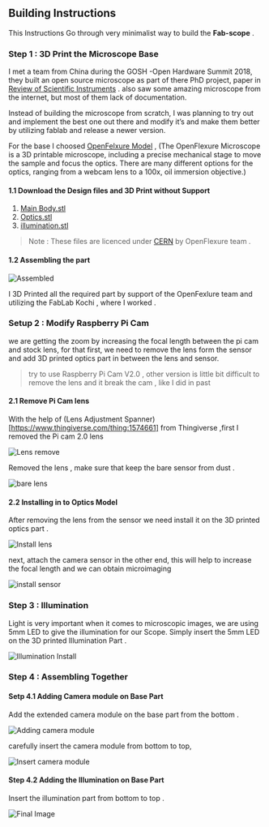 ## Building Instructions 

This Instructions  Go through very minimalist way to build the <b>Fab-scope</b> . 

### Step 1 : 3D Print the Microscope Base 

I met a team from China during the GOSH -Open Hardware Summit 2018, they built an open source microscope as part of there PhD project, paper in [Review of Scientific Instruments](https://aip.scitation.org/doi/10.1063/1.4941068) . also saw some amazing microscope from the internet, but most of them lack of documentation.

Instead of building the microscope from scratch, I was planning to try out and implement the best one out there and modify it’s and make them better by utilizing fablab and release a newer version.

For the base I choosed [OpenFelxure Model](https://github.com/rwb27/openflexure_microscope) , (The OpenFlexure Microscope is a 3D printable microscope, including a precise mechanical stage to move the sample and focus the optics. There are many different options for the optics, ranging from a webcam lens to a 100x, oil immersion objective.) 

#### 1.1 Download the Design files and 3D Print without Support

1. [Main Body.stl](https://github.com/salmanfarisvp/Fab-MicroScope/blob/master/res/Stl/main_body_SS.stl)
2. [Optics.stl](https://github.com/salmanfarisvp/Fab-MicroScope/blob/master/res/Stl/optics_picam2.stl)
3. [illumination.stl](https://github.com/salmanfarisvp/Fab-MicroScope/blob/master/res/Stl/illumination_and_rear_foot_5mmLED_L65.stl)

> Note : These files are licenced under [CERN](https://github.com/salmanfarisvp/Fab-MicroScope/blob/master/Licence) by OpenFlexure team .

#### 1.2 Assembling the part 

![Assembled](https://raw.githubusercontent.com/salmanfarisvp/Fab-MicroScope/master/res/img/3d_print.jpg)

I 3D Printed all the required part by support of the OpenFexlure team and utilizing the FabLab Kochi , where I worked . 

### Setup 2 : Modify Raspberry Pi Cam

we are getting the zoom by increasing the focal length between the pi cam and stock lens, for that first, we need to remove the lens form the sensor and add 3D printed optics part in between the lens and sensor. 

> try to use Raspberry Pi Cam V2.0 , other version is little bit difficult to remove the lens and it break the cam , like I did in past

#### 2.1 Remove Pi Cam lens 

With the help of (Lens Adjustment Spanner)[https://www.thingiverse.com/thing:1574661] from Thingiverse ,first I removed the Pi cam 2.0 lens

![Lens remove](https://raw.githubusercontent.com/salmanfarisvp/Fab-MicroScope/master/res/img/lens_remover001.jpg)

Removed the lens , make sure that keep the bare sensor from dust . 

![bare lens](https://raw.githubusercontent.com/salmanfarisvp/Fab-MicroScope/master/res/img/pi_cam_two.jpg)

#### 2.2 Installing in to Optics Model

After removing the lens from the sensor we need install it on the 3D printed optics part . 

![Install lens](https://raw.githubusercontent.com/salmanfarisvp/Fab-MicroScope/master/res/img/reverse001.jpg)

next, attach the camera sensor in the other end, this will help to increase the focal length and we can obtain microimaging 

![install sensor](https://raw.githubusercontent.com/salmanfarisvp/Fab-MicroScope/master/res/img/reverse002.jpg)


### Step 3 : Illumination 

Light is very important when it comes to microscopic images, we are using 5mm LED to give the illumination for our Scope. Simply insert the 5mm LED on the 3D printed Illumination Part .

![Illumination Install](https://raw.githubusercontent.com/salmanfarisvp/Fab-MicroScope/master/res/img/ledlight_source%20-small.jpg)


### Step 4 : Assembling Together  

#### Setp 4.1 Adding Camera module on Base Part 

Add the extended camera module on the base part from the bottom . 

![Adding camera module](https://raw.githubusercontent.com/salmanfarisvp/Fab-MicroScope/master/res/img/camermoduleaddon.jpg)

carefully insert the camera module from bottom to top,

![Insert camera module](https://raw.githubusercontent.com/salmanfarisvp/Fab-MicroScope/master/res/img/body.jpg)

#### Step 4.2 Adding the Illumination on Base Part

Insert the illumination part from bottom to top . 

![Final Image](https://raw.githubusercontent.com/salmanfarisvp/Fab-MicroScope/master/res/img/testing001.jpg)



